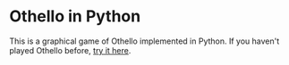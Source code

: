 # Othello in Python
This is a graphical game of Othello implemented in Python.
If you haven't played Othello before, [try it here](https://www.othelloonline.org/).
